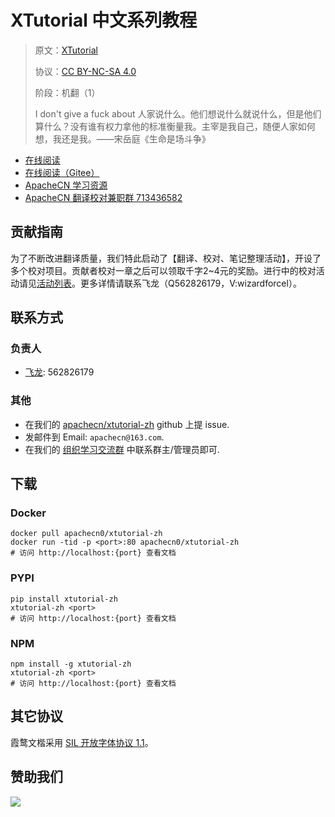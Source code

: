 # XTutorial 中文系列教程

> 原文：[XTutorial ](https://php5-tutorial.com)
> 
> 协议：[CC BY-NC-SA 4.0](http://creativecommons.org/licenses/by-nc-sa/4.0/)
> 
> 阶段：机翻（1）
> 
> I don't give a fuck about 人家说什么。他们想说什么就说什么，但是他们算什么？没有谁有权力拿他的标准衡量我。主宰是我自己，随便人家如何想，我还是我。——宋岳庭《生命是场斗争》 

* [在线阅读](https://xtut.apachecn.org)
* [在线阅读（Gitee）](https://apachecn.gitee.io/doc-template/)
* [ApacheCN 学习资源](http://docs.apachecn.org/)
* [ApacheCN 翻译校对兼职群 713436582](https://jq.qq.com/?_wv=1027&k=VSNtgpjb)

## 贡献指南

为了不断改进翻译质量，我们特此启动了【翻译、校对、笔记整理活动】，开设了多个校对项目。贡献者校对一章之后可以领取千字2\~4元的奖励。进行中的校对活动请见[活动列表](https://home.apachecn.org/#/docs/activity/docs-activity)。更多详情请联系飞龙（Q562826179，V:wizardforcel）。

## 联系方式

### 负责人

* [飞龙](https://github.com/wizardforcel): 562826179

### 其他

*   在我们的 [apachecn/xtutorial-zh](https://github.com/apachecn/xtutorial-zh) github 上提 issue.
*   发邮件到 Email: `apachecn@163.com`.
*   在我们的 [组织学习交流群](https://www.apachecn.org/#/docs/join) 中联系群主/管理员即可.

## 下载

### Docker

```
docker pull apachecn0/xtutorial-zh
docker run -tid -p <port>:80 apachecn0/xtutorial-zh
# 访问 http://localhost:{port} 查看文档
```

### PYPI

```
pip install xtutorial-zh
xtutorial-zh <port>
# 访问 http://localhost:{port} 查看文档
```

### NPM

```
npm install -g xtutorial-zh
xtutorial-zh <port>
# 访问 http://localhost:{port} 查看文档
```

## 其它协议

霞鹜文楷采用 [SIL 开放字体协议 1.1](https://github.com/lxgw/LxgwWenKai/blob/main/SIL_Open_Font_License_1.1.txt)。

## 赞助我们

![](http://data.apachecn.org/img/about/donate.jpg)
